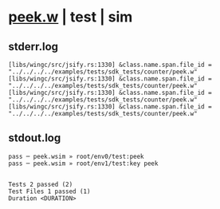# [peek.w](../../../../../../examples/tests/sdk_tests/counter/peek.w) | test | sim

## stderr.log
```log
[libs/wingc/src/jsify.rs:1330] &class.name.span.file_id = "../../../../examples/tests/sdk_tests/counter/peek.w"
[libs/wingc/src/jsify.rs:1330] &class.name.span.file_id = "../../../../examples/tests/sdk_tests/counter/peek.w"
[libs/wingc/src/jsify.rs:1330] &class.name.span.file_id = "../../../../examples/tests/sdk_tests/counter/peek.w"
[libs/wingc/src/jsify.rs:1330] &class.name.span.file_id = "../../../../examples/tests/sdk_tests/counter/peek.w"
```

## stdout.log
```log
pass ─ peek.wsim » root/env0/test:peek    
pass ─ peek.wsim » root/env1/test:key peek
 
 
Tests 2 passed (2)
Test Files 1 passed (1)
Duration <DURATION>
```

